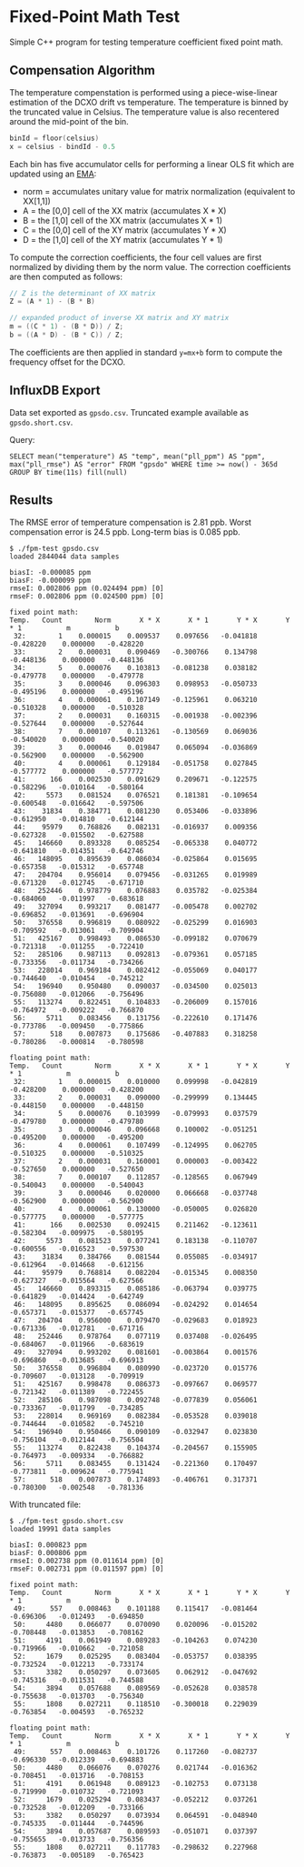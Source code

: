# Fixed-Point Math Test

Simple C++ program for testing temperature coefficient fixed point math.

## Compensation Algorithm

The temperature compenstation is performed using a piece-wise-linear estimation of the DCXO drift vs temperature.  The
temperature is binned by the truncated value in Celsius.  The temperature value is also recentered around the mid-point of the bin.

```C++
binId = floor(celsius)
x = celsius - bindId - 0.5
```

Each bin has five accumulator cells for performing a linear OLS fit which are updated using an [EMA](https://en.wikipedia.org/wiki/Moving_average#Exponential_moving_average):
- norm = accumulates unitary value for matrix normalization (equivalent to XX[1,1])
- A = the [0,0] cell of the XX matrix (accumulates X * X)
- B = the [1,0] cell of the XX matrix (accumulates X * 1)
- C = the [0,0] cell of the XY matrix (accumulates Y * X)
- D = the [1,0] cell of the XY matrix (accumulates Y * 1)

To compute the correction coefficients, the four cell values are first normalized by dividing them by the norm value.  The correction coefficients are then computed as follows:

```C++
// Z is the determinant of XX matrix
Z = (A * 1) - (B * B)

// expanded product of inverse XX matrix and XY matrix
m = ((C * 1) - (B * D)) / Z;
b = ((A * D) - (B * C)) / Z;
```

The coefficients are then applied in standard `y=mx+b` form to compute the frequency offset for the DCXO.

## InfluxDB Export

Data set exported as `gpsdo.csv`. Truncated example available as `gpsdo.short.csv`.

Query:
```
SELECT mean("temperature") AS "temp", mean("pll_ppm") AS "ppm", max("pll_rmse") AS "error" FROM "gpsdo" WHERE time >= now() - 365d GROUP BY time(11s) fill(null)
```

## Results

The RMSE error of temperature compensation is 2.81 ppb.  Worst compensation error is 24.5 ppb.  Long-term bias is 0.085 ppb.

```
$ ./fpm-test gpsdo.csv 
loaded 2844044 data samples

biasI: -0.000085 ppm
biasF: -0.000099 ppm
rmseI: 0.002806 ppm (0.024494 ppm) [0]
rmseF: 0.002806 ppm (0.024500 ppm) [0]

fixed point math:
Temp.   Count        Norm       X * X       X * 1       Y * X       Y * 1           m           b
 32:        1    0.000015    0.009537    0.097656   -0.041818   -0.428220    0.000000   -0.428220
 33:        2    0.000031    0.090469   -0.300766    0.134798   -0.448136    0.000000   -0.448136
 34:        5    0.000076    0.103813   -0.081238    0.038182   -0.479778    0.000000   -0.479778
 35:        3    0.000046    0.096303    0.098953   -0.050733   -0.495196    0.000000   -0.495196
 36:        4    0.000061    0.107149   -0.125961    0.063210   -0.510328    0.000000   -0.510328
 37:        2    0.000031    0.160315   -0.001938   -0.002396   -0.527644    0.000000   -0.527644
 38:        7    0.000107    0.113261   -0.130569    0.069036   -0.540020    0.000000   -0.540020
 39:        3    0.000046    0.019847    0.065094   -0.036869   -0.562900    0.000000   -0.562900
 40:        4    0.000061    0.129184   -0.051758    0.027845   -0.577772    0.000000   -0.577772
 41:      166    0.002530    0.091629    0.209671   -0.122575   -0.582296   -0.010164   -0.580164
 42:     5573    0.081524    0.076521    0.181381   -0.109654   -0.600548   -0.016642   -0.597506
 43:    31834    0.384771    0.081230    0.053406   -0.033896   -0.612950   -0.014810   -0.612144
 44:    95979    0.768826    0.082131   -0.016937    0.009356   -0.627328   -0.015502   -0.627588
 45:   146660    0.893328    0.085254   -0.065338    0.040772   -0.641810   -0.014351   -0.642746
 46:   148095    0.895639    0.086034   -0.025864    0.015695   -0.657358   -0.015312   -0.657748
 47:   204704    0.956014    0.079456   -0.031265    0.019989   -0.671320   -0.012745   -0.671710
 48:   252446    0.978779    0.076883    0.035782   -0.025384   -0.684060   -0.011997   -0.683618
 49:   327094    0.993217    0.081477   -0.005478    0.002702   -0.696852   -0.013691   -0.696904
 50:   376558    0.996819    0.080922   -0.025299    0.016903   -0.709592   -0.013061   -0.709904
 51:   425167    0.998493    0.086530   -0.099182    0.070679   -0.721318   -0.011255   -0.722410
 52:   285106    0.987113    0.092813   -0.079361    0.057185   -0.733356   -0.011734   -0.734266
 53:   228014    0.969184    0.082412   -0.055069    0.040177   -0.744640   -0.010454   -0.745212
 54:   196940    0.950480    0.090037   -0.034500    0.025013   -0.756080   -0.012066   -0.756496
 55:   113274    0.822451    0.104833   -0.206009    0.157016   -0.764972   -0.009222   -0.766870
 56:     5711    0.083456    0.131756   -0.222610    0.171476   -0.773786   -0.009450   -0.775866
 57:      518    0.007873    0.175686   -0.407883    0.318258   -0.780286   -0.000814   -0.780598

floating point math:
Temp.   Count        Norm       X * X       X * 1       Y * X       Y * 1           m           b
 32:        1    0.000015    0.010000    0.099998   -0.042819   -0.428200    0.000000   -0.428200
 33:        2    0.000031    0.090000   -0.299999    0.134445   -0.448150    0.000000   -0.448150
 34:        5    0.000076    0.103999   -0.079993    0.037579   -0.479780    0.000000   -0.479780
 35:        3    0.000046    0.096668    0.100002   -0.051251   -0.495200    0.000000   -0.495200
 36:        4    0.000061    0.107499   -0.124995    0.062705   -0.510325    0.000000   -0.510325
 37:        2    0.000031    0.160001    0.000003   -0.003422   -0.527650    0.000000   -0.527650
 38:        7    0.000107    0.112857   -0.128565    0.067949   -0.540043    0.000000   -0.540043
 39:        3    0.000046    0.020000    0.066668   -0.037748   -0.562900    0.000000   -0.562900
 40:        4    0.000061    0.130000   -0.050005    0.026820   -0.577775    0.000000   -0.577775
 41:      166    0.002530    0.092415    0.211462   -0.123611   -0.582304   -0.009975   -0.580195
 42:     5573    0.081523    0.077241    0.183138   -0.110707   -0.600556   -0.016523   -0.597530
 43:    31834    0.384766    0.081544    0.055085   -0.034917   -0.612964   -0.014668   -0.612156
 44:    95979    0.768814    0.082204   -0.015345    0.008350   -0.627327   -0.015564   -0.627566
 45:   146660    0.893315    0.085186   -0.063794    0.039775   -0.641829   -0.014424   -0.642749
 46:   148095    0.895625    0.086094   -0.024292    0.014654   -0.657371   -0.015377   -0.657745
 47:   204704    0.956000    0.079470   -0.029683    0.018923   -0.671336   -0.012781   -0.671716
 48:   252446    0.978764    0.077119    0.037408   -0.026495   -0.684067   -0.011966   -0.683619
 49:   327094    0.993202    0.081601   -0.003864    0.001576   -0.696860   -0.013685   -0.696913
 50:   376558    0.996804    0.080990   -0.023720    0.015776   -0.709607   -0.013128   -0.709919
 51:   425167    0.998478    0.086373   -0.097667    0.069577   -0.721342   -0.011389   -0.722455
 52:   285106    0.987098    0.092748   -0.077839    0.056061   -0.733367   -0.011799   -0.734285
 53:   228014    0.969169    0.082384   -0.053528    0.039018   -0.744644   -0.010582   -0.745210
 54:   196940    0.950466    0.090109   -0.032947    0.023830   -0.756104   -0.012144   -0.756504
 55:   113274    0.822438    0.104374   -0.204567    0.155905   -0.764973   -0.009334   -0.766882
 56:     5711    0.083455    0.131424   -0.221360    0.170497   -0.773811   -0.009624   -0.775941
 57:      518    0.007873    0.174893   -0.406761    0.317371   -0.780300   -0.002548   -0.781336
```

With truncated file:
```
$ ./fpm-test gpsdo.short.csv 
loaded 19991 data samples

biasI: 0.000823 ppm
biasF: 0.000806 ppm
rmseI: 0.002738 ppm (0.011614 ppm) [0]
rmseF: 0.002731 ppm (0.011597 ppm) [0]

fixed point math:
Temp.   Count        Norm       X * X       X * 1       Y * X       Y * 1           m           b
 49:      557    0.008463    0.101188    0.115417   -0.081464   -0.696306   -0.012493   -0.694850
 50:     4480    0.066077    0.070090    0.020096   -0.015202   -0.708448   -0.013853   -0.708162
 51:     4191    0.061949    0.089283   -0.104263    0.074230   -0.719966   -0.010662   -0.721058
 52:     1679    0.025295    0.083404   -0.053757    0.038395   -0.732524   -0.012213   -0.733174
 53:     3382    0.050297    0.073605    0.062912   -0.047692   -0.745316   -0.011531   -0.744588
 54:     3894    0.057688    0.089569   -0.052628    0.038578   -0.755638   -0.013703   -0.756340
 55:     1808    0.027211    0.118510   -0.300018    0.229039   -0.763854   -0.004593   -0.765232

floating point math:
Temp.   Count        Norm       X * X       X * 1       Y * X       Y * 1           m           b
 49:      557    0.008463    0.101726    0.117260   -0.082737   -0.696330   -0.012339   -0.694883
 50:     4480    0.066076    0.070276    0.021744   -0.016362   -0.708451   -0.013716   -0.708153
 51:     4191    0.061948    0.089123   -0.102753    0.073138   -0.719990   -0.010732   -0.721093
 52:     1679    0.025294    0.083437   -0.052212    0.037261   -0.732528   -0.012209   -0.733166
 53:     3382    0.050297    0.073934    0.064591   -0.048940   -0.745335   -0.011444   -0.744596
 54:     3894    0.057687    0.089593   -0.051071    0.037397   -0.755655   -0.013733   -0.756356
 55:     1808    0.027211    0.117783   -0.298632    0.227968   -0.763873   -0.005189   -0.765423
```
